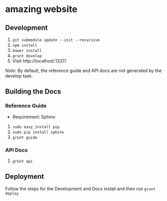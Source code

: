 # amazing website

## Development

1. `git submodule update --init --recursive`
2. `npm install`
3. `bower install`
4. `grunt develop`
5. Visit http://localhost:1337/

*Note:* By default, the reference guide and API docs are not generated by the develop task.

## Building the Docs

### Reference Guide

* Requirement: Sphinx

1. `sudo easy_install pip`
2. `sudo pip install sphinx`
3. `grunt guide`


### API Docs

1. `grunt api`


## Deployment

Follow the steps for the Development and Docs install and then run `grunt deploy`

